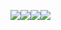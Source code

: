 ![](https://github.com/user-attachments/assets/58b8c467-8224-4dd7-b62a-469d6d692adc)![](https://github.com/user-attachments/assets/58b8c467-8224-4dd7-b62a-469d6d692adc)![](https://github.com/user-attachments/assets/58b8c467-8224-4dd7-b62a-469d6d692adc)![](https://github.com/user-attachments/assets/58b8c467-8224-4dd7-b62a-469d6d692adc)
